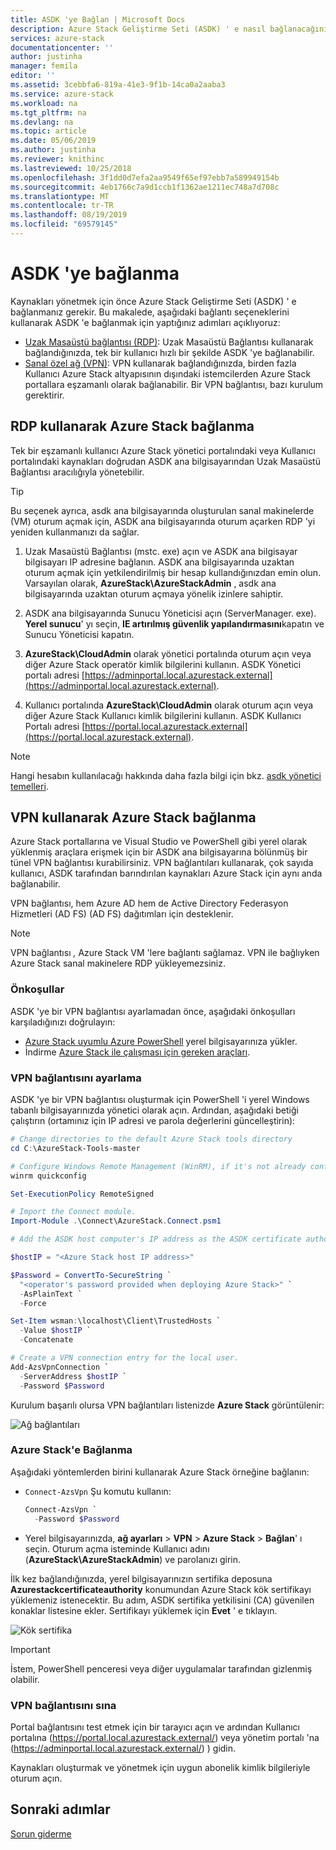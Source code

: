```yaml
---
title: ASDK 'ye Bağlan | Microsoft Docs
description: Azure Stack Geliştirme Seti (ASDK) ' e nasıl bağlanacağınızı öğrenin.
services: azure-stack
documentationcenter: ''
author: justinha
manager: femila
editor: ''
ms.assetid: 3cebbfa6-819a-41e3-9f1b-14ca0a2aaba3
ms.service: azure-stack
ms.workload: na
ms.tgt_pltfrm: na
ms.devlang: na
ms.topic: article
ms.date: 05/06/2019
ms.author: justinha
ms.reviewer: knithinc
ms.lastreviewed: 10/25/2018
ms.openlocfilehash: 3f1dd0d7efa2aa9549f65ef97ebb7a589949154b
ms.sourcegitcommit: 4eb1766c7a9d1ccb1f1362ae1211ec748a7d708c
ms.translationtype: MT
ms.contentlocale: tr-TR
ms.lasthandoff: 08/19/2019
ms.locfileid: "69579145"
---
```

# <a name="connect-to-the-asdk"></a>ASDK 'ye bağlanma

Kaynakları yönetmek için önce Azure Stack Geliştirme Seti (ASDK) ' e bağlanmanız gerekir. Bu makalede, aşağıdaki bağlantı seçeneklerini kullanarak ASDK 'e bağlanmak için yaptığınız adımları açıklıyoruz:

* [Uzak Masaüstü bağlantısı (RDP)](#connect-with-rdp): Uzak Masaüstü Bağlantısı kullanarak bağlandığınızda, tek bir kullanıcı hızlı bir şekilde ASDK 'ye bağlanabilir.
* [Sanal özel ağ (VPN)](#connect-with-vpn): VPN kullanarak bağlandığınızda, birden fazla Kullanıcı Azure Stack altyapısının dışındaki istemcilerden Azure Stack portallara eşzamanlı olarak bağlanabilir. Bir VPN bağlantısı, bazı kurulum gerektirir.

<a name="connect-with-rdp"></a>
## <a name="connect-to-azure-stack-using-rdp"></a>RDP kullanarak Azure Stack bağlanma

Tek bir eşzamanlı kullanıcı Azure Stack yönetici portalındaki veya Kullanıcı portalındaki kaynakları doğrudan ASDK ana bilgisayarından Uzak Masaüstü Bağlantısı aracılığıyla yönetebilir.

> [!TIP]
> Bu seçenek ayrıca, asdk ana bilgisayarında oluşturulan sanal makinelerde (VM) oturum açmak için, ASDK ana bilgisayarında oturum açarken RDP 'yi yeniden kullanmanızı da sağlar.

1. Uzak Masaüstü Bağlantısı (mstc. exe) açın ve ASDK ana bilgisayar bilgisayarı IP adresine bağlanın. ASDK ana bilgisayarında uzaktan oturum açmak için yetkilendirilmiş bir hesap kullandığınızdan emin olun. Varsayılan olarak, **AzureStack\AzureStackAdmin** , asdk ana bilgisayarında uzaktan oturum açmaya yönelik izinlere sahiptir.  

2. ASDK ana bilgisayarında Sunucu Yöneticisi açın (ServerManager. exe). **Yerel sunucu**' yı seçin, **IE artırılmış güvenlik yapılandırmasını**kapatın ve Sunucu Yöneticisi kapatın.

3. **AzureStack\CloudAdmin** olarak yönetici portalında oturum açın veya diğer Azure Stack operatör kimlik bilgilerini kullanın. ASDK Yönetici portalı adresi [https://adminportal.local.azurestack.external](https://adminportal.local.azurestack.external).

4. Kullanıcı portalında **AzureStack\CloudAdmin** olarak oturum açın veya diğer Azure Stack Kullanıcı kimlik bilgilerini kullanın. ASDK Kullanıcı Portalı adresi [https://portal.local.azurestack.external](https://portal.local.azurestack.external).

> [!NOTE]
> Hangi hesabın kullanılacağı hakkında daha fazla bilgi için bkz. [asdk yönetici temelleri](asdk-admin-basics.md#what-account-should-i-use).

<a name="connect-with-vpn"></a>
## <a name="connect-to-azure-stack-using-vpn"></a>VPN kullanarak Azure Stack bağlanma

Azure Stack portallarına ve Visual Studio ve PowerShell gibi yerel olarak yüklenmiş araçlara erişmek için bir ASDK ana bilgisayarına bölünmüş bir tünel VPN bağlantısı kurabilirsiniz. VPN bağlantıları kullanarak, çok sayıda kullanıcı, ASDK tarafından barındırılan kaynakları Azure Stack için aynı anda bağlanabilir.

VPN bağlantısı, hem Azure AD hem de Active Directory Federasyon Hizmetleri (AD FS) (AD FS) dağıtımları için desteklenir.

> [!NOTE]
> VPN bağlantısı *,* Azure Stack VM 'lere bağlantı sağlamaz. VPN ile bağlıyken Azure Stack sanal makinelere RDP yükleyemezsiniz.

### <a name="prerequisites"></a>Önkoşullar
ASDK 'ye bir VPN bağlantısı ayarlamadan önce, aşağıdaki önkoşulları karşıladığınızı doğrulayın:

- [Azure Stack uyumlu Azure PowerShell](asdk-post-deploy.md#install-azure-stack-powershell) yerel bilgisayarınıza yükler.  
- İndirme [Azure Stack ile çalışması için gereken araçları](asdk-post-deploy.md#download-the-azure-stack-tools).

### <a name="set-up-vpn-connectivity"></a>VPN bağlantısını ayarlama

ASDK 'ye bir VPN bağlantısı oluşturmak için PowerShell 'i yerel Windows tabanlı bilgisayarınızda yönetici olarak açın. Ardından, aşağıdaki betiği çalıştırın (ortamınız için IP adresi ve parola değerlerini güncelleştirin):

```powershell
# Change directories to the default Azure Stack tools directory
cd C:\AzureStack-Tools-master

# Configure Windows Remote Management (WinRM), if it's not already configured.
winrm quickconfig  

Set-ExecutionPolicy RemoteSigned

# Import the Connect module.
Import-Module .\Connect\AzureStack.Connect.psm1

# Add the ASDK host computer's IP address as the ASDK certificate authority (CA) to the list of trusted hosts. Make sure you update the IP address and password values for your environment.

$hostIP = "<Azure Stack host IP address>"

$Password = ConvertTo-SecureString `
  "<operator's password provided when deploying Azure Stack>" `
  -AsPlainText `
  -Force

Set-Item wsman:\localhost\Client\TrustedHosts `
  -Value $hostIP `
  -Concatenate

# Create a VPN connection entry for the local user.
Add-AzsVpnConnection `
  -ServerAddress $hostIP `
  -Password $Password

```

Kurulum başarılı olursa VPN bağlantıları listenizde **Azure Stack** görüntülenir:

![Ağ bağlantıları](media/asdk-connect/vpn.png)  

### <a name="connect-to-azure-stack"></a>Azure Stack'e Bağlanma

  Aşağıdaki yöntemlerden birini kullanarak Azure Stack örneğine bağlanın:  

  * `Connect-AzsVpn` Şu komutu kullanın:
      
    ```powershell
    Connect-AzsVpn `
      -Password $Password
    ```

  * Yerel bilgisayarınızda, **ağ ayarları** > **VPN** > **Azure Stack** > **Bağlan**' ı seçin. Oturum açma isteminde Kullanıcı adını (**AzureStack\AzureStackAdmin**) ve parolanızı girin.

İlk kez bağlandığınızda, yerel bilgisayarınızın sertifika deposuna **Azurestackcertificateauthority** konumundan Azure Stack kök sertifikayı yüklemeniz istenecektir. Bu adım, ASDK sertifika yetkilisini (CA) güvenilen konaklar listesine ekler. Sertifikayı yüklemek için **Evet** ' e tıklayın.

![Kök sertifika](media/asdk-connect/cert.png)  
  
  > [!IMPORTANT]
  > İstem, PowerShell penceresi veya diğer uygulamalar tarafından gizlenmiş olabilir.

### <a name="test-vpn-connectivity"></a>VPN bağlantısını sına

Portal bağlantısını test etmek için bir tarayıcı açın ve ardından Kullanıcı portalına (https://portal.local.azurestack.external/) veya yönetim portalı 'na (https://adminportal.local.azurestack.external/) ) gidin. 

Kaynakları oluşturmak ve yönetmek için uygun abonelik kimlik bilgileriyle oturum açın.  

## <a name="next-steps"></a>Sonraki adımlar

[Sorun giderme](asdk-troubleshooting.md)

